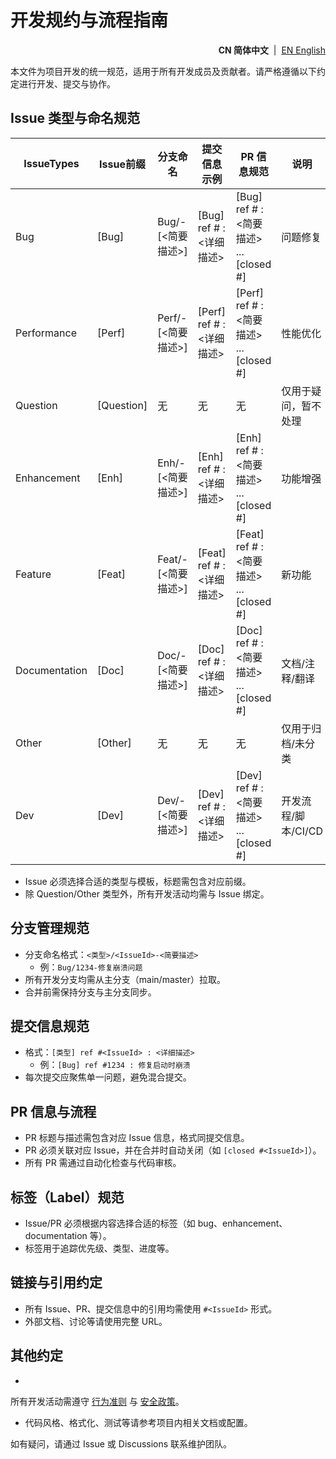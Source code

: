 # 开发规约与流程指南

<!--suppress HtmlDeprecatedAttribute -->
<p align="right">
  <strong>CN 简体中文</strong> &nbsp;|&nbsp;
  <a href="https://github.com/ArcesTeam/{{project-name}}/blob/main/.github/lang/en-US/CONTRIBUTING-GUIDE.md" title="English">EN English</a>
</p>

本文件为项目开发的统一规范，适用于所有开发成员及贡献者。请严格遵循以下约定进行开发、提交与协作。

## Issue 类型与命名规范

| IssueTypes    | Issue前缀    | 分支命名                    | 提交信息示例                         | PR 信息规范                                                | 说明            |
|---------------|------------|-------------------------|--------------------------------|--------------------------------------------------------|---------------|
| Bug           | [Bug]      | Bug/<IssueId>-[<简要描述>]  | [Bug] ref #<IssueId> : <详细描述>  | [Bug] ref #<IssueId> : <简要描述> ... [closed #<IssueId>]  | 问题修复          |
| Performance   | [Perf]     | Perf/<IssueId>-[<简要描述>] | [Perf] ref #<IssueId> : <详细描述> | [Perf] ref #<IssueId> : <简要描述> ... [closed #<IssueId>] | 性能优化          |
| Question      | [Question] | 无                       | 无                              | 无                                                      | 仅用于疑问，暂不处理    |
| Enhancement   | [Enh]      | Enh/<IssueId>-[<简要描述>]  | [Enh] ref #<IssueId> : <详细描述>  | [Enh] ref #<IssueId> : <简要描述> ... [closed #<IssueId>]  | 功能增强          |
| Feature       | [Feat]     | Feat/<IssueId>-[<简要描述>] | [Feat] ref #<IssueId> : <详细描述> | [Feat] ref #<IssueId> : <简要描述> ... [closed #<IssueId>] | 新功能           |
| Documentation | [Doc]      | Doc/<IssueId>-[<简要描述>]  | [Doc] ref #<IssueId> : <详细描述>  | [Doc] ref #<IssueId> : <简要描述> ... [closed #<IssueId>]  | 文档/注释/翻译      |
| Other         | [Other]    | 无                       | 无                              | 无                                                      | 仅用于归档/未分类     |
| Dev           | [Dev]      | Dev/<IssueId>-[<简要描述>]  | [Dev] ref #<IssueId> : <详细描述>  | [Dev] ref #<IssueId> : <简要描述> ... [closed #<IssueId>]  | 开发流程/脚本/CI/CD |

- Issue 必须选择合适的类型与模板，标题需包含对应前缀。
- 除 Question/Other 类型外，所有开发活动均需与 Issue 绑定。

## 分支管理规范

- 分支命名格式：`<类型>/<IssueId>-<简要描述>`
  - 例：`Bug/1234-修复崩溃问题`
- 所有开发分支均需从主分支（main/master）拉取。
- 合并前需保持分支与主分支同步。

## 提交信息规范

- 格式：`[类型] ref #<IssueId> : <详细描述>`
  - 例：`[Bug] ref #1234 : 修复启动时崩溃`
- 每次提交应聚焦单一问题，避免混合提交。

## PR 信息与流程

- PR 标题与描述需包含对应 Issue 信息，格式同提交信息。
- PR 必须关联对应 Issue，并在合并时自动关闭（如 `[closed #<IssueId>]`）。
- 所有 PR 需通过自动化检查与代码审核。

## 标签（Label）规范

- Issue/PR 必须根据内容选择合适的标签（如 bug、enhancement、documentation 等）。
- 标签用于追踪优先级、类型、进度等。

## 链接与引用约定

- 所有 Issue、PR、提交信息中的引用均需使用 `#<IssueId>` 形式。
- 外部文档、讨论等请使用完整 URL。

## 其他约定

-

所有开发活动需遵守 [行为准则](https://github.com/ArcesTeam/{{project-name}}/blob/main/.github/lang/zh-CN/CODE_OF_CONDUCT.md)
与 [安全政策](https://github.com/ArcesTeam/{{project-name}}/blob/main/.github/lang/zh-CN/SECURITY.md)。
- 代码风格、格式化、测试等请参考项目内相关文档或配置。

如有疑问，请通过 Issue 或 Discussions 联系维护团队。
